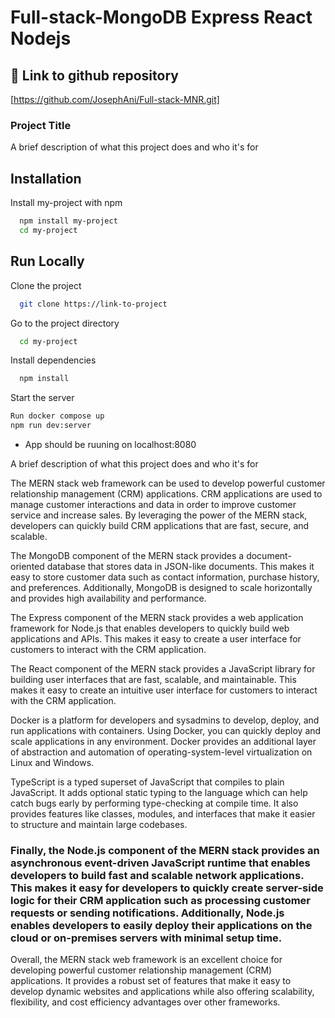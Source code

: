 # Full-stack-MongoDB Express React Nodejs

## 🔗 Link to github repository

[https://github.com/JosephAni/Full-stack-MNR.git]

### Project Title

A brief description of what this project does and who it's for

## Installation

Install my-project with npm

```bash
  npm install my-project
  cd my-project
```

## Run Locally

Clone the project

```bash
  git clone https://link-to-project
```

Go to the project directory

```bash
  cd my-project
```

Install dependencies

```bash
  npm install
```

Start the server

```bash
Run docker compose up
npm run dev:server 
```

- App should be ruuning on localhost:8080

A brief description of what this project does and who it's for

The MERN stack web framework can be used to develop powerful customer relationship management (CRM) applications. CRM applications are used to manage customer interactions and data in order to improve customer service and increase sales. By leveraging the power of the MERN stack, developers can quickly build CRM applications that are fast, secure, and scalable.

The MongoDB component of the MERN stack provides a document-oriented database that stores data in JSON-like documents. This makes it easy to store customer data such as contact information, purchase history, and preferences. Additionally, MongoDB is designed to scale horizontally and provides high availability and performance.

The Express component of the MERN stack provides a web application framework for Node.js that enables developers to quickly build web applications and APIs. This makes it easy to create a user interface for customers to interact with the CRM application.

The React component of the MERN stack provides a JavaScript library for building user interfaces that are fast, scalable, and maintainable. This makes it easy to create an intuitive user interface for customers to interact with the CRM application.

Docker is a platform for developers and sysadmins to develop, deploy, and run applications with containers. Using Docker, you can quickly deploy and scale applications in any environment. Docker provides an additional layer of abstraction and automation of operating-system-level virtualization on Linux and Windows.

TypeScript is a typed superset of JavaScript that compiles to plain JavaScript. It adds optional static typing to the language which can help catch bugs early by performing type-checking at compile time. It also provides features like classes, modules, and interfaces that make it easier to structure and maintain large codebases.

### Finally, the Node.js component of the MERN stack provides an asynchronous event-driven JavaScript runtime that enables developers to build fast and scalable network applications. This makes it easy for developers to quickly create server-side logic for their CRM application such as processing customer requests or sending notifications. Additionally, Node.js enables developers to easily deploy their applications on the cloud or on-premises servers with minimal setup time.

Overall, the MERN stack web framework is an excellent choice for developing powerful customer relationship management (CRM) applications. It provides a robust set of features that make it easy to develop dynamic websites and applications while also offering scalability, flexibility, and cost efficiency advantages over other frameworks.
